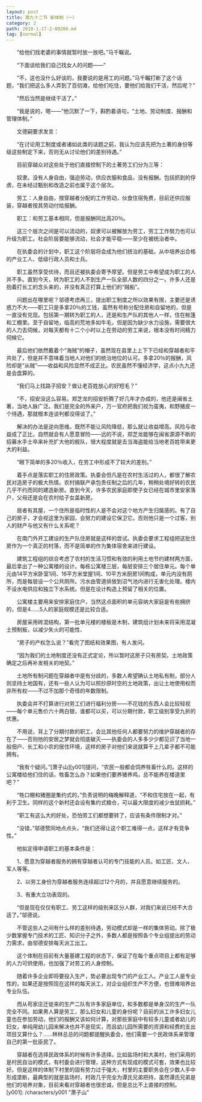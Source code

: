 ```yaml
---
layout: post
title: 第九十二节 新体制（一）
category: 2
path: 2010-1-17-2-09200.md
tag: [normal]
---
```


　　“给他们找老婆的事情就暂时放一放吧。”马千瞩说。

　　“下面谈给我们自己找女人的问题——”

　　“不，这也没什么好谈的，我要说的是用工的问题。”马千瞩打断了这个话题，“我们把这么多人弄到了百仞滩，给他们吃住，要他们给我们干活，然后呢？”

　　“然后当然是继续干活了。”

　　“我是说的，嗯——”他沉默了一下，斟酌着语句，“土地、劳动制度、报酬和管理体制。”

　　文德嗣要求发言：

　　“在讨论用工制度或者诸如此类的话题之前，我认为应该先把为土著的身份等级这些制定下来，否则无从讨论他们的差别待遇。”

　　目前穿越众对这些处于他们直接控制下的土著劳工们分为三等：

　　奴隶。没有人身自由，强迫劳动，供应衣服和食品，没有报酬。包括抓到的俘虏，在未经过甄别和改造之前也属于这个层次。

　　劳工：人身自由，按穿越者分配的工作劳动，伙食住宿免费，目前还供应服装，穿越者按其劳动付给报酬。

　　职工：和劳工基本相同，但是报酬同比高20％。

　　这三个层次之间是可以流动的，奴隶可以被解放为劳工，劳工工作努力也可以升级为职工。社会阶层要能够流动，社会才能平稳——至少在被统治者中。

　　在执委会的计划中，职工这个阶层将会成为他们统治的基础，从中培养出合格的产业工人、低级行政人员和士兵。

　　职工虽然享受优待，而且还被执委会寄予厚望。但是劳工中希望成为职工的人并不多。直到今天，转为职工的人不到生产一队全部人数的四分之一。许多人还是抱着打长工的念头来的，并没有真正打算上他们的“贼船”。

　　问题出在哪里呢？邬德考虑再三，提出职工制度之所以效果有限，主要还是诱惑力不大——职工只是多拿20％的工钱，虽然有号称分配住房和自留地的，但是一直没有兑现。包括第一期转为职工的人，还是和生产队的其他人一样，住在帐篷和工棚里。至于自留地，临高的荒地多如牛毛，但是因为缺少水力设施，需要很大的人力去伺候，对每天都有十二个小时以上在劳动的劳工来说，根本没有时间精力伺候它。

　　最后他们依然戴着个“海贼”的帽子，虽然现在县里上上下下已经和穿越者和平共处了，但是并不意味着当地人对他们的统治地位的认可。多拿20％的报酬，风险却是“从贼”——收益和风险显然不成正比。农民虽然不懂经济学，这点小九九还是会盘算的。

　　“我们马上找路子招安？做让老百姓放心的好短毛？”

　　“不，招安没这么容易。郑芝龙的招安折腾了好几年才办成的，他还是闽省土著，当地人脉广泛。我们是完全的外来户，万一官府把我们视为蛮夷，和野猪皮一个待遇，那就根本连谈判都没得谈了。”

　　解决的办法是逆向思维。既然不能让风险降低，那么就让收益增高。风险与收益成了正比，自然就会有人愿意冒险——远的不说，郑芝龙能够在闽省源源不断的招募水手士卒来补充扩大他的舰队，很大程度就是去当海盗能给当地老百姓带来更大的利益。

　　“眼下简单的多20％收入，在劳工中形成不了较大的差别。”

　　着手点是落实职工的住房政策。执委会但凡是在农村生活过的人，都很了解农民对造房子的极大热情。农村搞联产承包责任制之后的几年，稍稍处境好转的农民几乎不约而同的建造新房。直到今天，许多农民家庭即使子女已经在城市里安家落户，父母还是会在农村给子女盖新房。

　　居者有其屋，一个住所是临时性的人是不会对这个地方产生归属感的。有了自己的房子，才会视这里为家园，会努力的建设它保卫它。否则他只是一个过客，别人的财产与他又有什么关系呢？

　　在南门外开工建设的生产队住房就是这样的尝试。执委会要求工程组把这批住房作为一个真正的村落，而不是简单的作为集体宿舍来进行建设。

　　建筑工程组的综合考虑了农村的生活习惯和有效的利用土地节约建材两方面，最后拿出了一种公寓楼的设计。每栋公寓楼三层，每层安排三个居住单元。每个单元由14平方米卧室1间、16平方米堂屋1间、10平方米厨房1间构成，单元内没有厕所，而是每层设一个公共厕所。污水由管道排放到沼气池内进行无害化处理。楼内不设水电供应和独立下水系统。但是在设计构造上预留了相关的位置。

　　公寓楼主要用来安排家庭住户，当然这点面积的单元容纳大家庭是有些拥挤的，但是4……5人的家庭规模还是比较合适。

　　房屋采用砖混结构，第一批单元楼的楼板是木制，建筑组计划未来将采用混凝土预制板，以减少失火的可能性、

　　“房子的产权怎么说？”看完了图纸和效果图，有人发问。

　　“因为我们的土地制度还没有正式定论，所以暂时这房子只有房契。土地政策确定之后再补发相关的地契。”

　　土地所有制问题在穿越者中是有分歧的，多数人希望确认土地私有制，部分人则坚持土地国有，还有一些人认为可以照抄原时空的土地政策，出让土地使用权而非所有权——不过不加那个奇怪的年数限制。

　　执委会并不打算进行对劳工们进行福利分房——不花钱的东西人会比较轻视——每个单元售价六十两白银，谁都可以买，可以分期付款，职工级别享受九折的优惠。

　　不用说，背上了分期付款的职工，会比其他任何人都要努力的维护穿越者的存在了——否则他的安居之梦就会彻底破灭——执委会的人多多少少都见识了当地一般佃户、长工和小农的居住环境，这样的房子对他们来说就算干上几辈子都不可能拥有。

　　“我有个疑问。”[萧子山][y001]提问，“农民一般都会饲养牲畜什么的。这样的公寓楼给他们住的话，牲畜怎么办？如果他们要养猪养鸡，总不能养在楼道里吧？”

　　“牲口棚和猪圈是集约式的，”负责说明的梅晚解释道，“不和住宅放在一起，有利于卫生。同样的这个新村还会设有集约式粮仓，可以最大限度的减少虫鼠损耗。”

　　“职工有这么大的好处，恐怕劳工们都想要转了，应该有条件限制才对。”

　　“没错，”邬德赞同地点点头，“我们还得让这个职工难得一点，这样才有竞争性。”

　　他拟定得申请职工的基本条件是：

　　1、愿意为穿越者服务的拥有穿越者认可的专门技能的人员。如工匠、文人、军人等等。

　　2、以劳工身份为穿越者服务连续超过12个月的，并且愿意继续服务的。

　　3、有重大立功表现的。

　　“但是现在仅仅有职工、劳工这样的级别来区分人群，对我们来说已经不大合适了。”邬德说。

　　不管这些人之间有什么样的差别待遇，劳动模式却是一样的集体劳动。除了极少数掌握专门技术的工匠、知识分子之外，多数人都是按照各个专业组提出的劳动力需求，由邬德安排每天派工出工。

　　这个体制在目前有大量基建工程的状态下，保证了在每个重点项目上都有足够的人力可供使用，也加强了对劳工的人身控制。

　　随着许多企业即将要投入生产，势必要出现专门的产业工人。产业工人是专业性的，如果还是按照现在这样的每天派工，对企业组织生产不方便，也很难培养出专业队伍。

　　而从苟家庄迁徙来的生产二队有许多家庭单位，和多数都是单身汉的生产一队完全不同。如果男人算是劳工，那么妇女和儿童的身份呢？目前的派工许多妇女儿童也在参加劳动，他们的报酬又该如何计算，对那些家庭中有较多儿童或者幼儿的妇女，单纯用幼儿园来解决也并不是现实，而且幼儿园所需要的资源和经费的支出项目又算什么？……林林总总的问题都提醒执委会，他们需要一个民政体系来管理自己的第一批臣民了。

　　穿越者在选择民政体系的时候有许多选择。比如盐场村和大美村，他们采用的是村民自治的模式，有村委会进行管理，这种方式有现成的模式可套，效果也比较好。但是这样的体制下村里的固有势力过于强大，村里的主要职务会在少数人手中形成垄断，最典型的就是盐场村，村政几乎完全为谭氏兄弟把持，虽然谭氏兄弟是他们的培养对象，目前来看对穿越者也很忠诚，但是总比不上直接的控制。
[y001]: /characters/y001 "萧子山"
